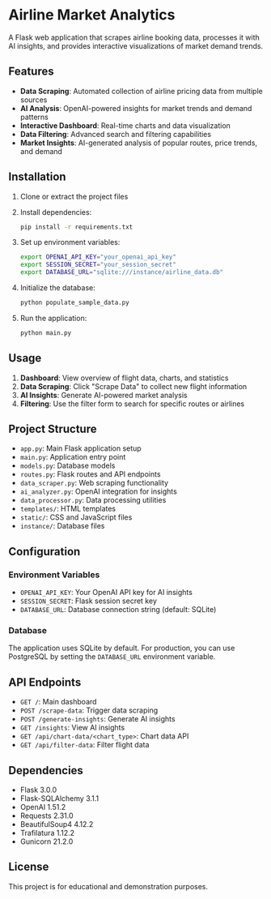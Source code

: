 # Airline Market Analytics

A Flask web application that scrapes airline booking data, processes it with AI insights, and provides interactive visualizations of market demand trends.

## Features

- **Data Scraping**: Automated collection of airline pricing data from multiple sources
- **AI Analysis**: OpenAI-powered insights for market trends and demand patterns
- **Interactive Dashboard**: Real-time charts and data visualization
- **Data Filtering**: Advanced search and filtering capabilities
- **Market Insights**: AI-generated analysis of popular routes, price trends, and demand

## Installation

1. Clone or extract the project files
2. Install dependencies:
   ```bash
   pip install -r requirements.txt
   ```

3. Set up environment variables:
   ```bash
   export OPENAI_API_KEY="your_openai_api_key"
   export SESSION_SECRET="your_session_secret"
   export DATABASE_URL="sqlite:///instance/airline_data.db"
   ```

4. Initialize the database:
   ```bash
   python populate_sample_data.py
   ```

5. Run the application:
   ```bash
   python main.py
   ```

## Usage

1. **Dashboard**: View overview of flight data, charts, and statistics
2. **Data Scraping**: Click "Scrape Data" to collect new flight information
3. **AI Insights**: Generate AI-powered market analysis
4. **Filtering**: Use the filter form to search for specific routes or airlines

## Project Structure

- `app.py`: Main Flask application setup
- `main.py`: Application entry point
- `models.py`: Database models
- `routes.py`: Flask routes and API endpoints
- `data_scraper.py`: Web scraping functionality
- `ai_analyzer.py`: OpenAI integration for insights
- `data_processor.py`: Data processing utilities
- `templates/`: HTML templates
- `static/`: CSS and JavaScript files
- `instance/`: Database files

## Configuration

### Environment Variables

- `OPENAI_API_KEY`: Your OpenAI API key for AI insights
- `SESSION_SECRET`: Flask session secret key
- `DATABASE_URL`: Database connection string (default: SQLite)

### Database

The application uses SQLite by default. For production, you can use PostgreSQL by setting the `DATABASE_URL` environment variable.

## API Endpoints

- `GET /`: Main dashboard
- `POST /scrape-data`: Trigger data scraping
- `POST /generate-insights`: Generate AI insights
- `GET /insights`: View AI insights
- `GET /api/chart-data/<chart_type>`: Chart data API
- `GET /api/filter-data`: Filter flight data

## Dependencies

- Flask 3.0.0
- Flask-SQLAlchemy 3.1.1
- OpenAI 1.51.2
- Requests 2.31.0
- BeautifulSoup4 4.12.2
- Trafilatura 1.12.2
- Gunicorn 21.2.0

## License

This project is for educational and demonstration purposes.